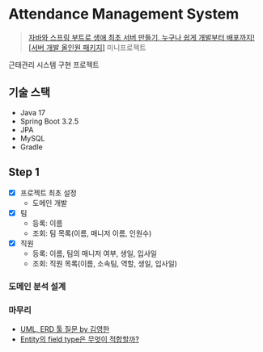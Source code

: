 # Attendance Management System

> [자바와 스프링 부트로 생애 최초 서버 만들기, 누구나 쉽게 개발부터 배포까지! [서버 개발 올인원 패키지]](https://inf.run/Hywa) 미니프로젝트

근태관리 시스템 구현 프로젝트

## 기술 스택

- Java 17
- Spring Boot 3.2.5
- JPA
- MySQL
- Gradle

## Step 1

- [x] 프로젝트 최초 설정
    - 도메인 개발
- [x] 팀
    - 등록: 이름
    - 조회: 팀 목록(이름, 매니저 이름, 인원수)
- [x] 직원
    - 등록: 이름, 팀의 매니저 여부, 생일, 입사일
    - 조회: 직원 목록(이름, 소속팀, 역할, 생일, 입사일)

### 도메인 분석 설계

### 마무리

- [UML, ERD 툴 질문 by 김영한](https://www.inflearn.com/questions/53694/uml-erd-%ED%88%B4-%EC%A7%88%EB%AC%B8)
- [Entity의 field type은 무엇이 적합할까?](https://hyune-c.tistory.com/44)
